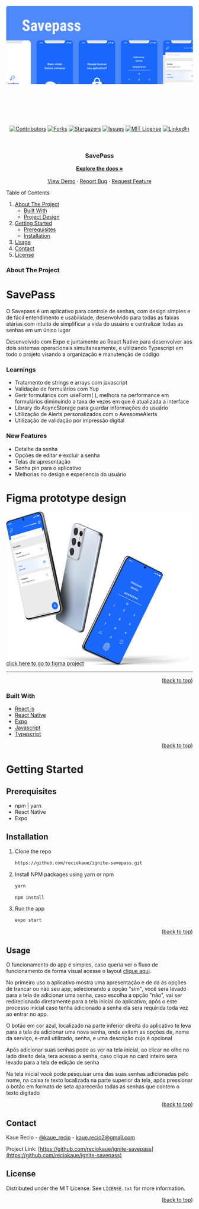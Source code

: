 
<div id="top">
  <a href="https://github.com/reciokaue/ignite-savepasse">
    <img src="./readme_images/Header.png" alt="Brief project design" style="object-fit: contain" width="100%" height="350px">
  </a>
</div>

<div align="center" style="padding-top: 25px">

  [![Contributors][contributors-shield]][contributors-url]
  [![Forks][forks-shield]][forks-url]
  [![Stargazers][stars-shield]][stars-url]
  [![Issues][issues-shield]][issues-url]
  [![MIT License][license-shield]][license-url]
  [![LinkedIn][linkedin-shield]][linkedin-url]
</div>

<br />
<div align="center">
<h3 align="center">SavePass</h3>

  <p align="center">
    <a href="https://github.com/reciokaue/ignite-savepass"><strong>Explore the docs »</strong></a>
    <br />
    <br />
    <a href="https://github.com/reciokaue/ignite-savepass">View Demo</a>
    ·
    <a href="https://github.com/reciokaue/ignite-savepass/issues">Report Bug</a>
    ·
    <a href="https://github.com/reciokaue/ignite-savepass/issues">Request Feature</a>
  </p>
</div>



<!-- TABLE OF CONTENTS -->
<!-- <details> -->
  <summary>Table of Contents</summary>
  <ol>
    <li>
      <a href="#about-the-project">About The Project</a>
      <ul>
        <li><a href="#built-with">Built With</a></li>
        <li><a href="#figma-prototype-design">Project Design</a></li>
      </ul>
    </li>
    <li>
      <a href="#getting-started">Getting Started</a>
      <ul>
        <li><a href="#prerequisites">Prerequisites</a></li>
        <li><a href="#installation">Installation</a></li>
      </ul>
    </li>
    <li><a href="#usage">Usage</a></li>
    <!-- <li><a href="#roadmap">Roadmap</a></li> -->
    <!-- <li><a href="#contributing">Contributing</a></li> -->
    <li><a href="#contact">Contact</a></li>
    <li><a href="#license">License</a></li>
    <!-- <li><a href="#acknowledgments">Acknowledgments</a></li> -->
  </ol>
<!-- </details> -->


<!-- need english version -->

<!-- ABOUT THE PROJECT -->
### About The Project
# SavePass

O Savepass é um aplicativo para controle de senhas, com design simples e de fácil entendimento e usabilidade, desenvolvido para todas as faixas etárias com intuito de simplificar a vida do usuário e centralizar todas as senhas em um único lugar

Desenvolvido com Expo e juntamente ao React Native para desenvolver aos dois sistemas operacionais simultaneamente, e utilizando Typescript em todo o projeto visando a organização e manutenção de código

### Learnings
  * Tratamento de strings e arrays com javascript 
  * Validação de formulários com Yup 
  * Gerir formulários com useForm( ), melhora na performance em formulários diminuindo a taxa de vezes em que é atualizada a interface 
  * Library do AsyncStorage para guardar informações do usuário 
  * Utilização de Alerts personalizados com o AwesomeAlerts 
  * Utilização de validação por impressão digital 

### New Features
  * Detalhe da senha 
  * Opções de editar e excluir a senha 
  * Telas de apresentação 
  * Senha pin para o aplicativo 
  * Melhorias no design e experiencia do usuário 

# Figma prototype design

<div align="center" style="height: 400px">
  <a href="https://www.figma.com/file/8WbWCVM0LFHsgHRk3nmfbO/Savepass">
      <img src="./readme_images/Mockup.png" alt="Brief project design" style="object-fit: contain" width="100%">
  </a>
</div>
<a href="https://www.figma.com/file/8WbWCVM0LFHsgHRk3nmfbO/Savepass">click here to go to figma project
</a>

---

<p align="right">(<a href="#top">back to top</a>)</p>


### Built With

* [React.js](https://reactjs.org/)
* [React Native](https://reactnative.dev)
* [Expo](https://docs.expo.dev)
* [Javascript](https://reactnative.dev)
* [Typescript](https://www.typescriptlang.org)

<p align="right">(<a href="#top">back to top</a>)</p>

<!-- GETTING STARTED -->
# Getting Started

## Prerequisites

* npm | yarn
* React Native 
* Expo

## Installation

1. Clone the repo
   ```sh
   https://github.com/reciokaue/ignite-savepass.git
   ```
2. Install NPM packages using yarn or npm

   ```js
   yarn
   ```
   ```sh
   npm install
   ```
3. Run the app
    ```sh
    expo start
    ```

<p align="right">(<a href="#top">back to top</a>)</p>



<!-- USAGE EXAMPLES -->
## Usage

O funcionamento do app é simples, caso queria ver o fluxo de funcionamento de forma visual acesse o layout <a href="https://www.figma.com/file/8WbWCVM0LFHsgHRk3nmfbO/Savepass">clique aqui</a>.

No primeiro uso o aplicativo mostra uma apresentação e de da as opções de trancar ou não seu app, selecionando a opção "sim", você sera levado para a tela de adicionar uma senha, caso escolha a opção "não", vai ser redirecionado diretamente para a tela inicial do aplicativo, após o este processo inicial caso tenha adicionado a senha ela sera requirida toda vez ao entrar no app.

O botão em cor azul, localizado na parte inferior direita do aplicativo te leva para a tela de adicionar uma nova senha, onde exitem as opções de, nome da serviço, e-mail utilizado, senha, e uma descrição cujo é opcional

Após adicionar suas senhas pode as ver na tela inicial, ao clicar no olho no lado direito dela, tera acesso a senha, caso clique no card inteiro sera levado para a tela de edição de senha

Na tela inicial você pode pesquisar uma das suas senhas adicionadas pelo nome, na caixa te texto localizada na parte superior da tela, após pressionar o botão em formato de seta aparecerão todas as senhas que contem o texto digitado 

<p align="right">(<a href="#top">back to top</a>)</p>



<!-- ROADMAP -->
<!-- ## Roadmap

- [] Feature 1
- [] Feature 2
- [] Feature 3
    - [] Nested Feature

See the [open issues](https://github.com/reciokaue/ignite-savepass/issues) for a full list of proposed features (and known issues).

<p align="right">(<a href="#top">back to top</a>)</p>
 -->


<!-- CONTRIBUTING -->
<!-- ## Contributing

Contributions are what make the open source community such an amazing place to learn, inspire, and create. Any contributions you make are **greatly appreciated**.

If you have a suggestion that would make this better, please fork the repo and create a pull request. You can also simply open an issue with the tag "enhancement".
Don't forget to give the project a star! Thanks again!

1. Fork the Project
2. Create your Feature Branch (`git checkout -b feature/AmazingFeature`)
3. Commit your Changes (`git commit -m 'Add some AmazingFeature'`)
4. Push to the Branch (`git push origin feature/AmazingFeature`)
5. Open a Pull Request

<p align="right">(<a href="#top">back to top</a>)</p> -->





<!-- CONTACT -->
## Contact

Kaue Recio - [@kaue_recio](https://twitter.com/kaue_recio) - kaue.recio2@gmail.com

Project Link: [https://github.com/reciokaue/ignite-savepass](https://github.com/reciokaue/ignite-savepass)


<!-- LICENSE -->
## License

Distributed under the MIT License. See `LICENSE.txt` for more information.

<p align="right">(<a href="#top">back to top</a>)</p>


<!-- ACKNOWLEDGMENTS -->
<!-- ## Acknowledgments

* []()
* []()
* []()

<p align="right">(<a href="#top">back to top</a>)</p> -->

<!-- MARKDOWN LINKS & IMAGES -->
<!-- https://www.markdownguide.org/basic-syntax/#reference-style-links -->
[contributors-shield]: https://img.shields.io/github/contributors/reciokaue/ignite-savepass.svg?style=for-the-badge
[contributors-url]: https://github.com/reciokaue/ignite-savepass/graphs/contributors
[forks-shield]: https://img.shields.io/github/forks/reciokaue/ignite-savepass.svg?style=for-the-badge
[forks-url]: https://github.com/reciokaue/ignite-savepass/network/members
[stars-shield]: https://img.shields.io/github/stars/reciokaue/ignite-savepass.svg?style=for-the-badge
[stars-url]: https://github.com/reciokaue/ignite-savepass/stargazers
[issues-shield]: https://img.shields.io/github/issues/reciokaue/ignite-savepass.svg?style=for-the-badge
[issues-url]: https://github.com/reciokaue/ignite-savepass/issues
[license-shield]: https://img.shields.io/github/license/reciokaue/ignite-savepass.svg?style=for-the-badge
[license-url]: https://github.com/reciokaue/ignite-savepass/blob/master/LICENSE
[linkedin-shield]: https://img.shields.io/badge/-LinkedIn-black.svg?style=for-the-badge&logo=linkedin&colorB=555
[linkedin-url]: https://www.linkedin.com/in/kaue-recio/
[product-screenshot]: images/screenshot.png
